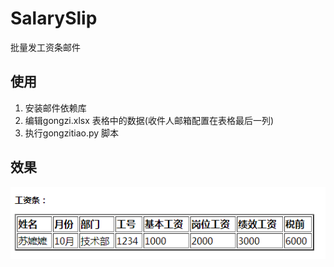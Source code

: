 # SalarySlip
批量发工资条邮件  
  
## 使用
1. 安装邮件依赖库
2. 编辑gongzi.xlsx 表格中的数据(收件人邮箱配置在表格最后一列)
3. 执行gongzitiao.py 脚本  
  
## 效果  
![001.png](001.png)  
  
